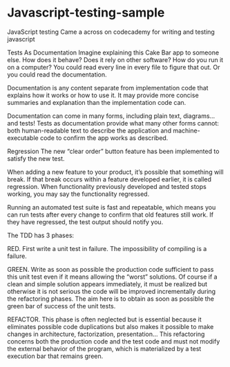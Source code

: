 # Javascript-testing-sample
JavaScript testing
Came a across on codecademy for writing and testing javascript 


Tests As Documentation
Imagine explaining this Cake Bar app to someone else. How does it behave? Does it rely on other software? How do you run it on a computer? You could read every line in every file to figure that out. Or you could read the documentation.

Documentation is any content separate from implementation code that explains how it works or how to use it. It may provide more concise summaries and explanation than the implementation code can.

Documentation can come in many forms, including plain text, diagrams…and tests! Tests as documentation provide what many other forms cannot: both human-readable text to describe the application and machine-executable code to confirm the app works as described.

Regression
The new “clear order” button feature has been implemented to satisfy the new test.

When adding a new feature to your product, it’s possible that something will break. If that break occurs within a feature developed earlier, it is called regression. When functionality previously developed and tested stops working, you may say the functionality regressed.

Running an automated test suite is fast and repeatable, which means you can run tests after every change to confirm that old features still work. If they have regressed, the test output should notify you.



The TDD has 3 phases:





RED. First write a unit test in failure. The impossibility of compiling is a failure.

GREEN. Write as soon as possible the production code sufficient to pass this unit test even if it means allowing the “worst” solutions. Of course if a clean and simple solution appears immediately, it must be realized but otherwise it is not serious the code will be improved incrementally during the refactoring phases. The aim here is to obtain as soon as possible the green bar of success of the unit tests.

REFACTOR. This phase is often neglected but is essential because it eliminates possible code duplications but also makes it possible to make changes in architecture, factorization, presentation… This refactoring concerns both the production code and the test code and must not modify the external behavior of the program, which is materialized by a test execution bar that remains green.
